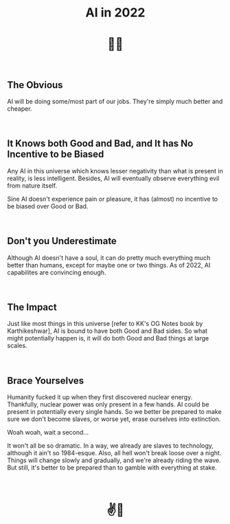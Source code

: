 <h1 align="center">AI in 2022</h1>

<h1 align="center">🌅🌆</h1>

<br>

## The Obvious

AI will be doing some/most part of our jobs. They're simply much better and cheaper.

<br>

## It Knows both Good and Bad, and It has No Incentive to be Biased

Any AI in this universe which knows lesser negativity than what is present in reality, is less intelligent. 
Besides, AI will eventually observe everything evil from nature itself.

Sine AI doesn't experience pain or pleasure, it has (almost) no incentive to be biased over Good or Bad.

<br>

## Don't you Underestimate

Although AI doesn't have a soul, it can do pretty much everything much better than humans, except for maybe one or two things. 
As of 2022, AI capabilites are convincing enough.

<br>

## The Impact

Just like most things in this universe [refer to KK's OG Notes book by Karthikeshwar], AI is bound to have both Good and Bad sides.
So what might potentially happen is, it will do both Good and Bad things at large scales.

<br>

## Brace Yourselves

Humanity fucked it up when they first discovered nuclear energy. 
Thankfully, nuclear power was only present in a few hands.
AI could be present in potentially every single hands. 
So we better be prepared to make sure we don't become slaves, or worse yet, erase ourselves into extinction.

Woah woah, wait a second...

It won't all be so dramatic. In a way, we already are slaves to technology, although it ain't so 1984-esque.
Also, all hell won't break loose over a night. Things will change slowly and gradually, and we're already riding the wave.
But still, it's better to be prepared than to gamble with everything at stake.

<br>

<h1 align="center">✌️🤞</h1>

<br>
